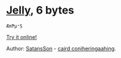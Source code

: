 # [Jelly], 6 bytes

    ÆmƤµ⁼Ṣ

[Try it online!][TIO-j7nb0xzm]

[Jelly]: https://github.com/DennisMitchell/jelly
[TIO-j7nb0xzm]: https://tio.run/##y0rNyan8//9wW@6xJYe2Pmrc83Dnov@H2x81rXH//z86OlYn2hiIjXQUDI2AtKGOgomOgrGOgoWOghmEbwTmA0VNgXwzoDAcgfQC5YEUSBYsZgLhgIwDC5mD@EAajEHyIMuMgdKWQBVAMUMQbRAbCwA "Jelly – Try It Online"

Author: [SatansSon](https://github.com/SatansSon) - [caird coniheringaahing](https://codegolf.stackexchange.com/users/66833/caird-coinheringaahing).

